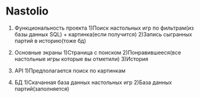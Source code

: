 # Nastolio

1. Функциональность проекта
  1)Поиск настольных игр по фильтрам(из базы данных SQL) + картинка(если получится)
  2)Запись сыгранных партий в историю(тоже бд)




2. Основные экраны
  1)Страница с поиском
  2)Понравившееся(все настольные игры которые вы отметили)
  3)История
  
  
  
3. API
  1)Предполагается поиск по картинкам
  
4. БД
  1)Скачанная база данных настольных игр
  2)База данных партий(заполняется)
  
  
